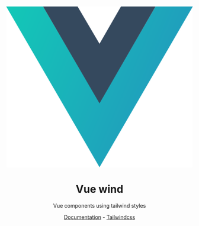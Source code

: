 <div align="center">

![vue-wind](https://raw.githubusercontent.com/sidekick-coder/vue-wind/main/packages/docs/public/logo.svg)

# Vue wind

Vue components using tailwind styles

[Documentation](https://vue-wind.sidekick-coder.com) - [Tailwindcss](https://tailwindcss.com/)

</div>




